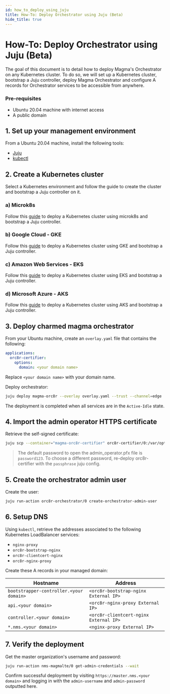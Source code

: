 ```yaml
---
id: how_to_deploy_using_juju
title: How-To: Deploy Orchestrator using Juju (Beta)
hide_title: true
---
```


# How-To: Deploy Orchestrator using Juju (Beta)

The goal of this document is to detail how to deploy Magma's Orchestrator on any Kubernetes
cluster. To do so, we will set up a Kubernetes cluster, bootstrap a Juju controller, deploy Magma
Orchestrator and configure A records for Orchestrator services to be accessible from anywhere.

### Pre-requisites

- Ubuntu 20.04 machine with internet access
- A public domain

## 1. Set up your management environment

From a Ubuntu 20.04 machine, install the following tools:

- [Juju](https://juju.is/docs/olm/installing-juju)
- [kubectl](https://kubernetes.io/docs/tasks/tools/install-kubectl-linux/)

## 2. Create a Kubernetes cluster

Select a Kubernetes environment and follow the guide to create the cluster and bootstrap
a Juju controller on it.

### a) Microk8s

Follow this [guide](https://juju.is/docs/olm/microk8s) to deploy a Kubernetes cluster using
microk8s and bootstrap a Juju controller.

### b) Google Cloud - GKE
Follow this [guide](https://juju.is/docs/olm/google-kubernetes-engine-(gke)) to deploy a
Kubernetes cluster using GKE and bootstrap a Juju controller.

### c) Amazon Web Services - EKS
Follow this [guide](https://juju.is/docs/olm/amazon-elastic-kubernetes-service-(amazon-eks)#heading--install-the-juju-client) to deploy a Kubernetes cluster using EKS and bootstrap a Juju controller.

### d) Microsoft Azure - AKS
Follow this [guide](<https://juju.is/docs/olm/azure-kubernetes-service-(azure-aks)>) to deploy a
Kubernetes cluster using AKS and bootstrap a Juju controller.

## 3. Deploy charmed magma orchestrator

From your Ubuntu machine, create an `overlay.yaml` file that contains the following:

```yaml
applications:
  orc8r-certifier:
    options:
      domain: <your domain name>
```

Replace `<your domain name>` with your domain name.

Deploy orchestrator:

```bash
juju deploy magma-orc8r --overlay overlay.yaml --trust --channel=edge
```

The deployment is completed when all services are in the `Active-Idle` state.

## 4. Import the admin operator HTTPS certificate

Retrieve the self-signed certificate:

```bash
juju scp --container="magma-orc8r-certifier" orc8r-certifier/0:/var/opt/magma/certs/..data/admin_operator.pfx admin_operator.pfx
```

> The default password to open the admin_operator.pfx file is `password123`. To choose a different
> password, re-deploy orc8r-certifier with the `passphrase` juju config.

## 5. Create the orchestrator admin user

Create the user:

```bash
juju run-action orc8r-orchestrator/0 create-orchestrator-admin-user
```

## 6. Setup DNS
Using `kubectl`, retrieve the addresses associated to the following Kubernetes LoadBalancer
services:

- `nginx-proxy`
- `orc8r-bootstrap-nginx`
- `orc8r-clientcert-nginx`
- `orc8r-nginx-proxy`

Create these A records in your managed domain:

| Hostname                                | Address                                |
|-----------------------------------------|----------------------------------------|
| `bootstrapper-controller.<your domain>` | `<orc8r-bootstrap-nginx External IP>`  |
| `api.<your domain>`                     | `<orc8r-nginx-proxy External IP>`      |
| `controller.<your domain>`              | `<orc8r-clientcert-nginx External IP>` |
| `*.nms.<your domain>`                   | `<nginx-proxy External IP>`            |


## 7. Verify the deployment

Get the master organization's username and password:

```bash
juju run-action nms-magmalte/0 get-admin-credentials --wait
```

Confirm successful deployment by visiting `https://master.nms.<your domain>` and logging in
with the `admin-username` and `admin-password` outputted here.
